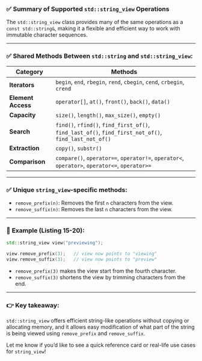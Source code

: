 ### ✅ **Summary of Supported `std::string_view` Operations**

The `std::string_view` class provides many of the same operations as a `const std::string&`, making it a flexible and efficient way to work with immutable character sequences.

---

### ✅ **Shared Methods Between `std::string` and `std::string_view`:**

| **Category**    | **Methods**                                                                                          |
|-----------------|------------------------------------------------------------------------------------------------------|
| **Iterators**   | `begin`, `end`, `rbegin`, `rend`, `cbegin`, `cend`, `crbegin`, `crend`                              |
| **Element Access** | `operator[]`, `at()`, `front()`, `back()`, `data()`                                               |
| **Capacity**    | `size()`, `length()`, `max_size()`, `empty()`                                                        |
| **Search**      | `find()`, `rfind()`, `find_first_of()`, `find_last_of()`, `find_first_not_of()`, `find_last_not_of()`|
| **Extraction**  | `copy()`, `substr()`                                                                                 |
| **Comparison**  | `compare()`, `operator==`, `operator!=`, `operator<`, `operator>`, `operator<=`, `operator>=`        |

---

### ✅ **Unique `string_view`-specific methods:**
- `remove_prefix(n)`: Removes the first `n` characters from the view.
- `remove_suffix(n)`: Removes the last `n` characters from the view.

---

### 📜 **Example (Listing 15-20)**:
```cpp
std::string_view view("previewing");

view.remove_prefix(3);   // view now points to "viewing"
view.remove_suffix(3);   // view now points to "preview"
```
- `remove_prefix(3)` makes the view start from the fourth character.
- `remove_suffix(3)` shortens the view by trimming characters from the end.

---

### 👉 **Key takeaway:**
`std::string_view` offers efficient string-like operations without copying or allocating memory, and it allows easy modification of what part of the string is being viewed using `remove_prefix` and `remove_suffix`.

Let me know if you’d like to see a quick reference card or real-life use cases for `string_view`!